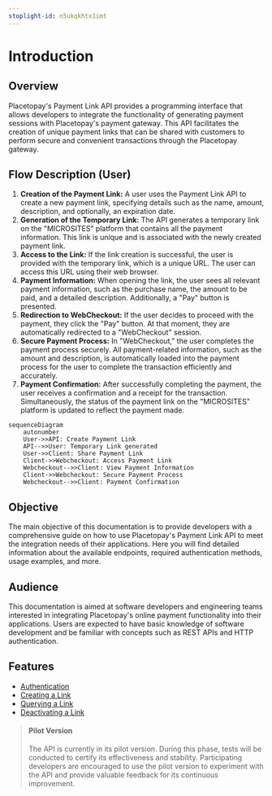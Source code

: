 ```yaml
---
stoplight-id: n5ukqkhtx1imt
---
```


# Introduction

## Overview
Placetopay's Payment Link API provides a programming interface that allows developers to integrate the functionality of generating payment sessions with Placetopay's payment gateway. This API facilitates the creation of unique payment links that can be shared with customers to perform secure and convenient transactions through the Placetopay gateway.

## Flow Description (User)
1. **Creation of the Payment Link:** A user uses the Payment Link API to create a new payment link, specifying details such as the name, amount, description, and optionally, an expiration date.
2. **Generation of the Temporary Link:** The API generates a temporary link on the "MICROSITES" platform that contains all the payment information. This link is unique and is associated with the newly created payment link.
3. **Access to the Link:** If the link creation is successful, the user is provided with the temporary link, which is a unique URL. The user can access this URL using their web browser.
4. **Payment Information:** When opening the link, the user sees all relevant payment information, such as the purchase name, the amount to be paid, and a detailed description. Additionally, a "Pay" button is presented.
5. **Redirection to WebCheckout:** If the user decides to proceed with the payment, they click the "Pay" button. At that moment, they are automatically redirected to a "WebCheckout" session.
6. **Secure Payment Process:** In "WebCheckout," the user completes the payment process securely. All payment-related information, such as the amount and description, is automatically loaded into the payment process for the user to complete the transaction efficiently and accurately.
7. **Payment Confirmation:** After successfully completing the payment, the user receives a confirmation and a receipt for the transaction. Simultaneously, the status of the payment link on the "MICROSITES" platform is updated to reflect the payment made.

```mermaid
sequenceDiagram
    autonumber
    User->>API: Create Payment Link
    API-->>User: Temporary Link generated
    User->>Client: Share Payment Link
    Client->>Webcheckout: Access Payment Link
    Webcheckout-->>Client: View Payment Information
    Client->>Webcheckout: Secure Payment Process
    Webcheckout-->>Client: Payment Confirmation
```

## Objective
The main objective of this documentation is to provide developers with a comprehensive guide on how to use Placetopay's Payment Link API to meet the integration needs of their applications. Here you will find detailed information about the available endpoints, required authentication methods, usage examples, and more.

## Audience
This documentation is aimed at software developers and engineering teams interested in integrating Placetopay's online payment functionality into their applications. Users are expected to have basic knowledge of software development and be familiar with concepts such as REST APIs and HTTP authentication.

## Features
- [Authentication](https://placetopay-api.stoplight.io/docs/payment-links-docs/y9sjfrpqghub7-autenticacion)
- [Creating a Link](https://placetopay-api.stoplight.io/docs/payment-links-docs/7hzkts3nksm2l-crear-un-link-de-pago)
- [Querying a Link](https://placetopay-api.stoplight.io/docs/payment-links-docs/08ix4elnc4kxf-consultar-un-link-de-pago)
- [Deactivating a Link](https://placetopay-api.stoplight.io/docs/payment-links-docs/tz6ngh6jotshk-desactivar-un-link-de-pago-en-desarrollo)

> #### Pilot Version
>
> The API is currently in its pilot version. During this phase, tests will be conducted to certify its effectiveness and stability. Participating developers are encouraged to use the pilot version to experiment with the API and provide valuable feedback for its continuous improvement.